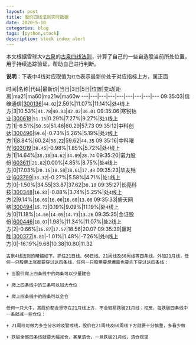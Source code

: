 ```yaml
---
layout: post
title: 股价四线法则实时数据
date: 2020-5-10
categories: blog
tags: [python,stock]
description: stock index alert
---
```



本文根据雪球大v[古泉](https://xueqiu.com/u/7148646888)的[古泉四线法则](https://xueqiu.com/7148646888/130498192)，计算了自己的一些自选股当前所处位置，用于持续追踪验证，帮助自己进行判断。

**说明**：下表中4线对应取值为`红色`表示最新价处于对应指标上方，属正面

时间|名称|代码|最新价|当日|3日|5日|位置|变动|距离|ma21|ma60|ma21w|ma60w
---|---|---|---|---|---|---|---|---
09:35:03|信维通信|[300136](https://xueqiu.com/S/SZ300136)|`44.02`|2.59%|11.07%|11.14%|处`4`线上方|3|10.53%|`41.78`|`40.03`|`42.02`|`36.01`
09:35:06|寒锐钴业|[300618](https://xueqiu.com/S/SZ300618)|`51.15`|0.29%|7.27%|9.27%|处`1`线上方|1|-6.51%|`50.59`|51.46|60.29|57.73
09:35:12|中科创达|[300496](https://xueqiu.com/S/SZ300496)|`59.6`|-0.73%|5.26%|5.19%|处`2`线上方|1|8.84%|60.24|`58.22`|59.62|`44.35`
09:35:16|中科曙光|[603019](https://xueqiu.com/S/SH603019)|`38.45`|-0.98%|1.85%|5.72%|处`4`线上方|1|14.64%|`38.18`|`34.62`|`34.09`|`28.74`
09:35:20|诺力股份|[603611](https://xueqiu.com/S/SH603611)|`21.82`|0.00%|4.85%|8.75%|处`4`线上方|0|17.03%|`20.16`|`18.58`|`18.61`|`17.48`
09:35:23|华友钴业|[603799](https://xueqiu.com/S/SH603799)|`33.32`|-0.27%|5.58%|4.71%|处`1`线上方|0|-1.50%|34.55|33.87|37.62|`30.10`
09:35:27|长亮科技|[300348](https://xueqiu.com/S/SZ300348)|`16.83`|-0.88%|3.74%|5.25%|处`4`线上方|2|9.14%|`16.69`|`16.06`|`16.60`|`13.00`
09:35:33|盛天网络|[300494](https://xueqiu.com/S/SZ300494)|`15.73`|0.19%|9.09%|11.19%|处`4`线上方|0|11.18%|`14.66`|`14.05`|`14.73`|`13.26`
09:35:35|金证股份|[600446](https://xueqiu.com/S/SH600446)|`18.07`|1.98%|11.34%|11.07%|处`2`线上方|2|-0.66%|`16.87`|`17.57`|18.56|20.07
09:35:39|赢时胜|[300377](https://xueqiu.com/S/SZ300377)|`8.81`|-1.01%|1.48%|-7.26%|处`0`线上方|0|-16.19%|9.68|10.38|10.80|11.32

```
古泉4线法则的精髓如下。抓住21日线、60日线、21周线及60周线等四条线，外加21月线，任何一只股票上涨都要穿过这四条线，任何一只股票要想爆雷也要先下穿过这四条线：

+ 当股价爬上四条线中的两条可以少量建仓

+ 爬上四条线中的三条可以加大仓位

+ 爬上四条线中的四条可以全仓

任何一只大牛，其股价都会坚守在21月线上方，不会轻易跌破21月线；相反，每跌破四条线中一条就减一些仓位：

+ 21周线可做为多空分水岭及警戒线，股价在21周线及60周线下方就要十分慎重，多看少做

+ 跌破全部四条线就要大幅减仓，甚至清仓，一旦跌破21月线，清仓观望
```
